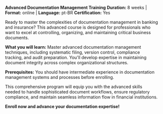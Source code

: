 **Advanced Documentation Management Training**
**Duration:** 8 weeks | **Format:** online | **Language:** pt-BR
**Certification:** Yes

Ready to master the complexities of documentation management in banking and insurance? This advanced course is designed for professionals who want to excel at controlling, organizing, and maintaining critical business documents.

**What you will learn:**
Master advanced documentation management techniques, including systematic filing, version control, compliance tracking, and audit preparation. You'll develop expertise in maintaining document integrity across complex organizational structures.

**Prerequisites:**
You should have intermediate experience in documentation management systems and processes before enrolling.

This comprehensive program will equip you with the advanced skills needed to handle sophisticated document workflows, ensure regulatory compliance, and maintain seamless information flow in financial institutions.

**Enroll now and advance your documentation expertise!**